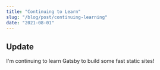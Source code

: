 ```yaml
--- 
title: "Continuing to Learn"
slug: "/blog/post/continuing-learning"
date: "2021-08-01" 
--- 
```

 
## Update
 
I'm continuing to learn Gatsby to build some fast static sites!